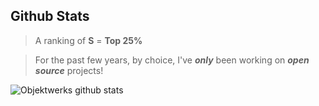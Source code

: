 Github Stats
------------
>A ranking of **S** = **Top 25%**

>For the past few years, by choice, I've ***only*** been working on ***open source*** projects!

![Objektwerks github stats](https://github-readme-stats.vercel.app/api?username=objektwerks&show_icons=true&hide_border=true)
